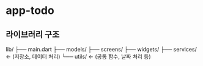 # app-todo

## 라이브러리 구조
lib/
├── main.dart
├── models/
├── screens/
├── widgets/
├── services/   ← (저장소, 데이터 처리)
└── utils/      ← (공통 함수, 날짜 처리 등)

